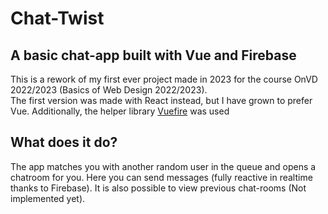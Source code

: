 # Chat-Twist

## A basic chat-app built with Vue and Firebase



This is a rework of my first ever project made in 2023 for the course OnVD 2022/2023
(Basics of Web Design 2022/2023). \
The first version was made with React instead, but I have grown to prefer Vue.
Additionally, the helper library [Vuefire](https://vuefire.vuejs.org/) was used 


## What does it do?


The app matches you with another random user in the queue and opens a chatroom for you.
Here you can send messages (fully reactive in realtime thanks to Firebase). It is also possible to
view previous chat-rooms (Not implemented yet).